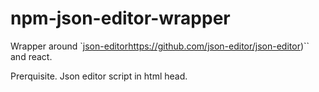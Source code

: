 # npm-json-editor-wrapper

Wrapper around `[json-editor](https://github.com/json-editor/json-editor)https://github.com/json-editor/json-editor)`` and react.

Prerquisite. Json editor script in html head.
